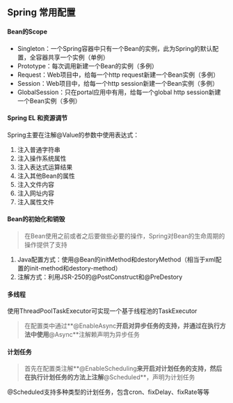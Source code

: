 ## Spring 常用配置

#### Bean的Scope

- Singleton：一个Spring容器中只有一个Bean的实例，此为Spring的默认配置，全容器共享一个实例（单例）
- Prototype：每次调用新建一个Bean的实例（多例）
- Request：Web项目中，给每一个http request新建一个Bean实例（多例）
- Session：Web项目中，给每一个http session新建一个Bean实例（多例）
- GlobalSession：只在portal应用中有用，给每一个global http session新建一个Bean实例（多例）

#### Spring EL 和资源调节

Spring主要在注解@Value的参数中使用表达式：

1. 注入普通字符串
2. 注入操作系统属性
3. 注入表达式运算结果
4. 注入其他Bean的属性
5. 注入文件内容
6. 注入网址内容
7. 注入属性文件

#### Bean的初始化和销毁

> 在Bean使用之前或者之后要做些必要的操作，Spring对Bean的生命周期的操作提供了支持

1. Java配置方式：使用@Bean的initMethod和destoryMethod（相当于xml配置的init-method和destory-method）
2. 注解方式：利用JSR-250的@PostConstruct和@PreDestory

#### 多线程

使用ThreadPoolTaskExecutor可实现一个基于线程池的TaskExecutor

> 在配置类中通过**@EnableAsync**开启对异步任务的支持，并通过在执行方法中使用**@Async**注解赖声明为异步任务

#### 计划任务

> 首先在配置类注解**@EnableScheduling**来开启对计划任务的支持，然后在执行计划任务的方法上注解**@Scheduled**，声明为计划任务

@Scheduled支持多种类型的计划任务，包含cron、fixDelay、fixRate等等

